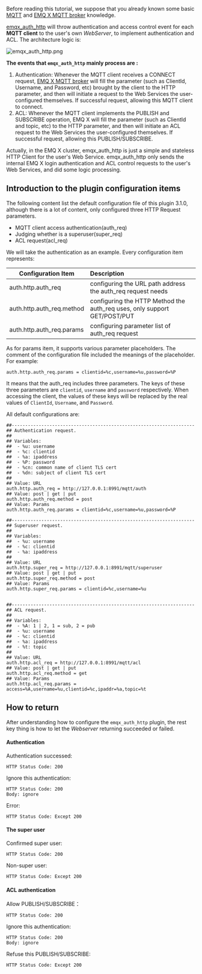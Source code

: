 
Before reading this tutorial, we suppose that you already known some basic [MQTT](https://docs.oasis-open.org/mqtt/mqtt/v3.1.1/os/mqtt-v3.1.1-os.html) and [EMQ X MQTT broker](https://emqx.io/) knowledge.



[emqx_auth_http](https://github.com/emqx/emqx-auth-http/) will throw authentication and access control event for each **MQTT client** to the user's own *WebServer*, to implement authentication and ACL. The architecture logic is:

![emqx_auth_http.png](https://static.emqx.net/images/cf59952934faf013fe1b1c5c74c5e01b.png)

**The events that `emqx_auth_http` mainly process are :**

1. Authentication: Whenever the MQTT client receives a CONNECT request, [EMQ X MQTT broker](https://emqx.io/) will fill the parameter (such as ClientId, Username, and Password, etc) brought by the client to the HTTP parameter, and then will initiate a request to the Web Services the user-configured themselves. If successful request, allowing this MQTT client to connect.
2. ACL: Whenever the MQTT client implements the PUBLISH and SUBSCRIBE operation, EMQ X will fill the parameter (such as ClientId and topic, etc) to the HTTP parameter, and then will initiate an ACL request to the Web Services the user-configured themselves. If successful request, allowing this PUBLISH/SUBSCRIBE.

Actually, in the EMQ X cluster, emqx_auth_http is just a simple and stateless HTTP Client for the user's  Web Service. emqx_auth_http only sends the internal EMQ X login authentication and ACL control requests to the user's Web Services, and did some logic processing.

## Introduction to the plugin configuration items

The following content list the default configuration file of this plugin 3.1.0, although  there is a lot of content, only configured three HTTP Request parameters. 

- MQTT client access authentication(auth_req)
- Judging whether is a superuser(super_req)
- ACL request(acl_req)

We will take the authentication as an example. Every configuration item represents:

| Configuration Item        | Description                                                  |
| ------------------------- | :----------------------------------------------------------- |
| auth.http.auth_req        | configuring the URL path address the auth_req request needs  |
| auth.http.auth_req.method | configuring the HTTP Method the auth_req uses,  only support GET/POST/PUT |
| auth.http.auth_req.params | configuring parameter list of auth_req request               |

As for params item, it supports various parameter placeholders. The comment of the configuration file included the meanings of the placeholder. For example:  

```shell
auth.http.auth_req.params = clientid=%c,username=%u,password=%P
```

It means that the auth_req includes three parameters. The keys of these three parameters are `clientid`,  `username` and `password` respectively. When accessing the client, the values of these keys will be replaced by the real values of `ClientId`,  `Username`, and  `Password`.



All default configurations are:

```shell
##--------------------------------------------------------------------
## Authentication request.
##
## Variables:
##  - %u: username
##  - %c: clientid
##  - %a: ipaddress
##  - %P: password
##  - %cn: common name of client TLS cert
##  - %dn: subject of client TLS cert
##
## Value: URL
auth.http.auth_req = http://127.0.0.1:8991/mqtt/auth
## Value: post | get | put
auth.http.auth_req.method = post
## Value: Params
auth.http.auth_req.params = clientid=%c,username=%u,password=%P

##--------------------------------------------------------------------
## Superuser request.
##
## Variables:
##  - %u: username
##  - %c: clientid
##  - %a: ipaddress
##
## Value: URL
auth.http.super_req = http://127.0.0.1:8991/mqtt/superuser
## Value: post | get | put
auth.http.super_req.method = post
## Value: Params
auth.http.super_req.params = clientid=%c,username=%u


##--------------------------------------------------------------------
## ACL request.
##
## Variables:
##  - %A: 1 | 2, 1 = sub, 2 = pub
##  - %u: username
##  - %c: clientid
##  - %a: ipaddress
##  - %t: topic
##
## Value: URL
auth.http.acl_req = http://127.0.0.1:8991/mqtt/acl
## Value: post | get | put
auth.http.acl_req.method = get
## Value: Params
auth.http.acl_req.params = access=%A,username=%u,clientid=%c,ipaddr=%a,topic=%t
```



## How to return 

After understanding how to configure the `emqx_auth_http` plugin, the rest key thing is how to let the *Webserver* returning succeeded or failed. 

#### Authentication

Authentication successed:

```
HTTP Status Code: 200
```

Ignore this authentication:

```
HTTP Status Code: 200
Body: ignore
```

Error:

```
HTTP Status Code: Except 200
```

#### The super user

Confirmed super user:

```
HTTP Status Code: 200
```

Non-super user:

```
HTTP Status Code: Except 200
```

#### ACL authentication

Allow PUBLISH/SUBSCRIBE：

```
HTTP Status Code: 200
```

Ignore this authentication: 

```
HTTP Status Code: 200
Body: ignore
```

Refuse this PUBLISH/SUBSCRIBE:

```
HTTP Status Code: Except 200
```

